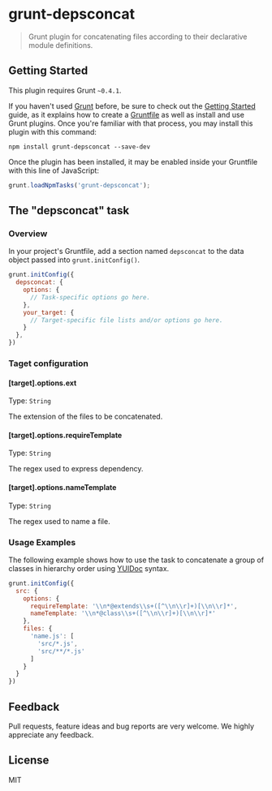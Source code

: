 # grunt-depsconcat
> Grunt plugin for concatenating files according to their declarative module definitions.

## Getting Started
This plugin requires Grunt `~0.4.1`.

If you haven't used [Grunt](http://gruntjs.com/) before, be sure to check out the [Getting Started](http://gruntjs.com/getting-started) guide, as it explains how to create a [Gruntfile](http://gruntjs.com/sample-gruntfile) as well as install and use Grunt plugins. Once you're familiar with that process, you may install this plugin with this command:

```shell
npm install grunt-depsconcat --save-dev
```

Once the plugin has been installed, it may be enabled inside your Gruntfile with this line of JavaScript:

```js
grunt.loadNpmTasks('grunt-depsconcat');
```

## The "depsconcat" task
### Overview
In your project's Gruntfile, add a section named `depsconcat` to the data object passed into `grunt.initConfig()`.

```js
grunt.initConfig({
  depsconcat: {
    options: {
      // Task-specific options go here.
    },
    your_target: {
      // Target-specific file lists and/or options go here.
    }
  },
})
```

### Taget configuration

#### [target].options.ext
Type: `String`

The extension of the files to be concatenated.

#### [target].options.requireTemplate
Type: `String`

The regex used to express dependency.

#### [target].options.nameTemplate
Type: `String`

The regex used to name a file.

### Usage Examples
The following example shows how to use the task to concatenate a group of classes in hierarchy order using [YUIDoc](http://yui.github.io/yuidoc/) syntax.

```js
grunt.initConfig({
  src: {
    options: {
      requireTemplate: '\\n*@extends\\s+([^\\n\\r]+)[\\n\\r]*',
      nameTemplate: '\\n*@class\\s+([^\\n\\r]+)[\\n\\r]*'
    },
    files: {
      'name.js': [
        'src/*.js',
        'src/**/*.js'
      ]
    }
  }
})
```
## Feedback

Pull requests, feature ideas and bug reports are very welcome. We highly appreciate any feedback.

## License

MIT
